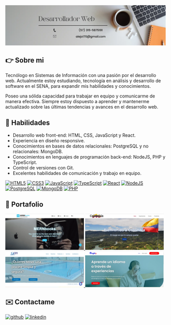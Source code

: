 <img src='./imagenes/Banner.webp' alt='desarrollador web'>

## 👉 Sobre mi

Tecnólogo en Sistemas de Información con una pasión por el desarrollo web. Actualmente estoy estudiando, tecnología en análisis y desarrollo de software en el SENA, para expandir mis habilidades y conocimientos.

Poseo una sólida capacidad para trabajar en equipo y comunicarme de manera efectiva. Siempre estoy dispuesto a aprender y mantenerme actualizado sobre las últimas tendencias y avances en el desarrollo web.

## 🔧 Habilidades

- Desarrollo web front-end: HTML, CSS, JavaScript y React.
- Experiencia en diseño responsive.
- Conocimientos en bases de datos relacionales: PostgreSQL y no relacionales: MongoDB.
- Conocimientos en lenguajes de programación back-end: NodeJS, PHP y TypeScript.
- Control de versiones con Git.
- Excelentes habilidades de comunicación y trabajo en equipo.

[<img src="https://cdn.jsdelivr.net/gh/devicons/devicon/icons/html5/html5-original.svg" title='HTML5' alt='HTML5' height='35' />](#)
[<img src='https://cdn.jsdelivr.net/gh/devicons/devicon/icons/css3/css3-original.svg' title='CSS3' alt='CSS3' height='35'>](#)
[<img src='https://cdn.jsdelivr.net/gh/devicons/devicon/icons/javascript/javascript-plain.svg' title='JavaScript' alt='JavaScript' height='35'>](#)
[<img src='https://cdn.jsdelivr.net/gh/devicons/devicon/icons/typescript/typescript-plain.svg' title='TypeScript' alt='TypeScript' height='35'>](#)
[<img src='https://cdn.jsdelivr.net/gh/devicons/devicon/icons/react/react-original-wordmark.svg' title='React' alt='React' height='38'>](#)
[<img src='https://cdn.jsdelivr.net/gh/devicons/devicon/icons/nodejs/nodejs-original.svg' title='NodeJS' alt='NodeJS' height='35'>](#)
[<img src='https://cdn.jsdelivr.net/gh/devicons/devicon/icons/postgresql/postgresql-plain-wordmark.svg' title='PostgreSQL' alt='PostgreSQL' height='38'>](#)
[<img src='https://cdn.jsdelivr.net/gh/devicons/devicon/icons/mongodb/mongodb-plain-wordmark.svg' title='MongoDB' alt='MongoDB' height='38'>](#)
[<img src='https://cdn.jsdelivr.net/gh/devicons/devicon/icons/php/php-plain.svg' title='PHP' alt='PHP' height='38'>](#)

## 📝 Portafolio

<a href='https://alejo170.github.io/bookstore/' title="MERNbooks" target='_blank'>
  <img width='49%'  src='./imagenes/mernbooks.webp' alt='MERNbooks' />
</a>
<a href='https://colombia-19kqo6m3z-alejo170.vercel.app/' title="Colombia" target='_blank'>
  <img width='49%'  src='./imagenes/colombia.webp' alt='Colombia' />
</a>
<a href='https://www.productoslimpiaya.com/' title="Sitio web de Productos Limpiaya" target='_blank'>
  <img width='49%' src='./imagenes/limpiaya.webp' alt='Sitio web de Productos Limpiaya' />
</a>
<a href='https://www.englitypro.com/' title="Sitio Web de Englity" target='_blank'>
  <img width='49%' src='./imagenes/englity.webp' alt='Sitio Web de Englity' />
</a>

## ✉️ Contactame

[<img src='https://cdn.jsdelivr.net/gh/devicons/devicon/icons/github/github-original.svg' alt='github' height='38'>](https://github.com/alejo170 "Github") [<img src='https://cdn.jsdelivr.net/gh/devicons/devicon/icons/linkedin/linkedin-original.svg' alt='linkedin' height='38'>](https://www.linkedin.com/in/alejandro-lopez-pineda/ "Linkedin")
